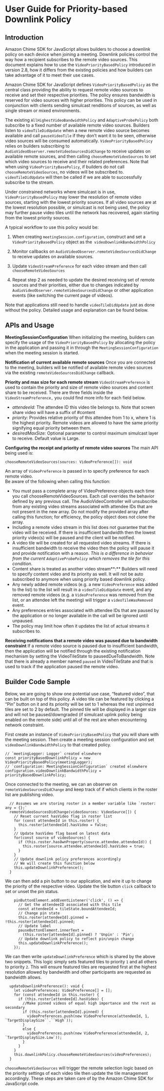 # User Guide for Priority-based Downlink Policy

## Introduction

Amazon Chime SDK for JavaScript allows builders to choose a downlink policy on each device when joining a meeting. Downlink policies control the way how a recipient subscribes to the remote video sources. This document explains how to use the `VideoPriorityBasedPolicy` introduced in version 2.8, how it differs from the existing policies and how builders can take advantage of it to meet their use cases.

Amazon Chime SDK for JavaScript defines `VideoPriorityBasedPolicy` as the central class providing the ability to request remote video sources to receive and set their respective priorities. The policy ensures bandwidth is reserved for video sources with higher priorities. This policy can be used in conjunction with clients sending simulcast renditions of sources, as well as single stream or mixed environments.

The existing `AllHighestVideoBandwidthPolicy` and `AdaptiveProbePolicy` both subscribe to a fixed number of available remote video sources. Builders listen to `videoTileDidUpdate` when a new remote video source becomes available and call `pauseVideoTile` if they don’t want it to be seen, otherwise video sources will be consumed automatically. `VideoPriorityBasedPolicy` relies on builders subscribing to  `AudioVideoObserver.remoteVideoSourcesDidChange` to receive updates on available remote sources, and then calling `chooseRemoteVideoSources` to set which video sources to receive and their related preferences.  Note that when using `VideoPriorityBasePolicy`, if builders do not call `chooseRemoteVideoSources`, no videos will be subscribed to.  `videoTileDidUpdate` will then be called if we are able to successfully subscribe to the stream.

Under constrained networks where simulcast is in use, `VideoPriorityBasedPolicy` may lower the resolution of remote video sources, starting with the lowest priority sources. If all video sources are at the lowest resolution possible, or simulcast is not being used, the policy may further pause video tiles until the network has recovered, again starting from the lowest priority sources.

A typical workflow to use this policy would be:

1. When creating `meetingSession.configuration`, construct and set a `VideoPriorityBasedPolicy` object as the` videoDownlinkBandwidthPolicy`
2. Monitor callbacks on `AudioVideoObserver.remoteVideoSourcesDidChange` to receive updates on available sources.
    
3. Update `VideoStreamPreference` for each video stream and then call `chooseRemoteVideoSources`
4. Repeat step 2 as needed to update the desired receiving set of remote sources and their priorities, either due to changes indicated by `AudioVideoObserver.remoteVideoSourcesDidChange` or other application events (like switching the current page of videos).
    

Note that applications still need to handle `videoTileDidUpdate` just as done without the policy.  Detailed usage and explanation can be found below.

## APIs and Usage

**MeetingSessionConfiguration**
When initializing the meeting, builders can specify the usage of the `VideoPriorityBasedPolicy` by allocating the policy in the application and passing it in through the `MeetingSessionConfiguration` when the meeting session is started. 

**Notification of current available remote sources**
Once you are connected to the meeting, builders will be notified of available remote video sources via the existing `remoteVideoSourcesDidChange` callback.

**Priority and max size for each remote stream**
`VideoStreamPreference` is used to contain the priority and size of remote video sources and content share to be received. There are three fields inside the `VideoStreamPreference,` you could find more info for each field below.

* _*attendeeId:*_   The attendee ID this video tile belongs to. Note that screen share video will have a suffix of #content
* _*priority:*_  Provides relative priority of this attendee from 1 to x, where 1 is the highest priority.  Remote videos are allowed to have the same priority signifying equal priority between them.
* *_desiredMaxSize:_* Optional parameter to control maximum simulcast layer to receive.  Default value is Large.  

**Configuring the receipt and priority of remote video sources** 
The main API being used is:

```
chooseRemoteVideoSources(sources: VideoPreference[]): void
```

An array of `VideoPreference` is passed in to specify preference for each remote video.  
Be aware of the following when calling this function:  

* You must pass a complete array of VideoPreference objects each time you call chooseRemoteVideoSources. Each call overrides the behavior defined by any previous call. The AudioVideoController will unsubscribe from any existing video streams associated with attendee IDs that are not present in the new array.  Do not modify the provided array after calling this function; for efficiency, the policy object does not clone the array.
* Including a remote video stream in this list does not guarantee that the video will be received.  If there is insufficient bandwidth then the lowest priority video(s) will be paused and the client will be notified.
* A video tile will be created for all requested video streams.  If there is insufficient bandwidth to receive the video then the policy will pause it and provide notification with a reason.  *This is a difference in behavior from the current `AdaptiveProbePolicy` which removes the tile for this condition.*
* Content share is treated as another video stream**:** Builders will need to specify content video and its priority as well.  It will not be auto subscribed to anymore when using priority based downlink policy.
* Any newly added remote videos (e.g. a new `VideoPreference` was added to the list) to the list will result in a `videoTileDidUpdate` event, and any removed remote videos (e.g. a `VideoPreference` was removed from the list, or an attendee left the meeting) will trigger a `videoTileWasRemoved` event.
* Any preferences entries associated with attendee IDs that are paused by the application or no longer available in the call will be ignored until unpaused.
* The policy may limit how often it updates the list of actual streams it subscribes to.


**Receiving notifications that a remote video was paused due to bandwidth constraint**
If a remote video source is paused due to insufficient bandwidth, then the application will be notified through the existing notification mechanism by setting the VideoTileState to pausedDueToBandwidth. Note that there is already a member named `paused` in VideoTileState and that is used to track if the application paused the remote video.

## Builder Code Sample

Below, we are going to show one potential use case, “featured video”, that can be built on top of this policy.
A video tile can be featured by clicking a “Pin” button on it and its priority will be set to 1 whereas the rest unpinned tiles are set to 2 by default. The pinned tile will be displayed in a larger size and will not be paused/downgraded (if simulcast uplink policy being enabled on the remote side) until all of the rest are when encountering network constraint. 

First create an instance of `VideoPriorityBasedPolicy` that you will share with the meeting session.  Then create a meeting session configuration and set `videoDownlinkBandwidthPolicy` to that created policy.

```
// `meetingLogger: Logger` created elsewhere
const priorityBasedDownlinkPolicy = new VideoPriorityBasedPolicy(meetingLogger);
// `configuration: MeetingSessionConfiguration` created elsewhere
configuration.videoDownlinkBandwidthPolicy = priorityBasedDownlinkPolicy;
```

Once connected to the meeting, we can an observer on `remoteVideoSourcesDidChange` and keep track of if which clients in the roster list are publishing video.

```
  // Assumes we are storing roster in a member variable like `roster: any = {};`
  remoteVideoSourcesDidChange(videoSources: VideoSource[]) {
    // Reset current hasVideo flag in roster list
    for (const attendeeId in this.roster) {
      this.roster[attendeeId].hasVideo = false;
    }
    // Update hasVideo flag based on latest data
    for(const source of videoSources) {
      if (this.roster.hasOwnProperty(source.attendee.attendeeId)) {
        this.roster[source.attendee.attendeeId].hasVideo = true;
      }
    }
    // Update downlink policy preferences accordingly
    // We will create this function below
    this.updateDownlinkPreference();
  }
```

We can then add a pin button to our application, and wire it up to change the priority of the respective video.  Update the tile button `click` callback to set or unset the pin status.

```
    pinButtonElement.addEventListener('click', () => {
      // Get the attendeeID associated with this tile
      const attendeeId = tileState.boundAttendeeId;
      // Change pin state
      this.roster[attendeeId].pinned = !this.roster[attendeeId].pinned;
      // Update label
      pauseButtonElement.innerText =
        (this.roster[attendeeId].pinned) ? 'Unpin' : 'Pin';
      // Update downlink policy to reflect pin/unpin change
      this.updateDownlinkPreference();
    });
```

We can then write `updateDownlinkPreference` which is shared by the above two snippets.   This logic simply sets featured tiles to priority `1` and all others to priority `2`.  This will ensure featured tiles are requested first at the highest resolution allowed by bandwidth and other participants are requested as bandwidth allows.

```
  updateDownlinkPreference(): void {
    let videoPreferences: VideoPreference[] = [];
    for (const attendeeId in this.roster) {
      if (this.roster[attendeeId].hasVideo) {
        //Make pinned videos of equal high importance and the rest as secondary
        if (this.roster[attendeeId].pinned) {
          videoPreferences.push(new VideoPreference(attendeeId, 1, `TargetDisplaySize``.``High`));
        }
        else {
          videoPreferences.push(new VideoPreference(attendeeId, 2, `TargetDisplaySize.Low`));
        }
      }
    }
    this.downlinkPolicy.chooseRemoteVideoSources(videoPreferences);
  } 
```

`chooseRemoteVideoSources` will trigger the remote selection logic based on the priority settings of each video tile then update the tile management accordingly. These steps are taken care of by the Amazon Chime SDK for JavaScript code.
